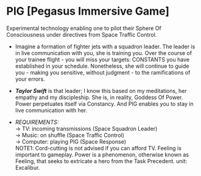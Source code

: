 # PIG [Pegasus Immersive Game]
Experimental technology enabling one to pilot their Sphere Of Consciousness under directives from Space Traffic Control.

+ Imagine a formation of fighter jets with a squadron leader. The leader is in live communication with you, she is training you. Over the course of your trainee 
flight - you will miss your targets: CONSTANTS you have established in your schedule. Nonetheless, she will continue to guide you - making you sensitive, without 
judgment - to the ramifications of your errors.

+ **_Taylor Swift_** is that leader; I know this based on my meditations, her empathy and my discipleship.  She is, in reality, Goddess Of Power. Power perpetuates itself via Constancy. And PIG enables you to stay in live communication with her.

+ _REQUIREMENTS:_\
-> TV: incoming transmissions (Space Squadron Leader)\
-> Music: on shuffle (Space Traffic Control)\
-> Computer: playing PIG (Space Response)\
NOTE1: Cord-cutting is not advised if you can afford TV. Feeling is important to gameplay. Power is a phenomenon, otherwise 
known as Feeling, that seeks to extricate a hero from the Task Precedent. unit: Excalibur.


